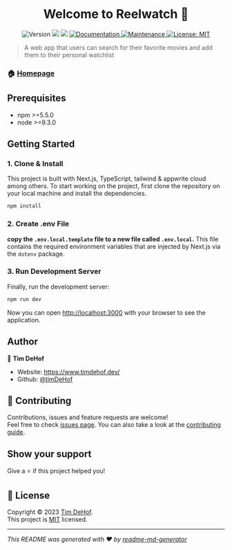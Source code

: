 <h1 align="center">Welcome to Reelwatch 👋</h1>
<p align="center">
  <img alt="Version" src="https://img.shields.io/badge/version-0.1.0-blue.svg?cacheSeconds=2592000" />
  <img src="https://img.shields.io/badge/npm-%3E%3D5.5.0-blue.svg" />
  <img src="https://img.shields.io/badge/node-%3E%3D9.3.0-blue.svg" />
  <a href="https://github.com/timDeHof/movie-nextjs-app#readme" target="_blank">
    <img alt="Documentation" src="https://img.shields.io/badge/documentation-yes-brightgreen.svg" />
  </a>
  <a href="https://github.com/timDeHof/movie-nextjs-app/graphs/commit-activity" target="_blank">
    <img alt="Maintenance" src="https://img.shields.io/badge/Maintained%3F-yes-green.svg" />
  </a>
  <a href="https://github.com/timDeHof/movie-nextjs-app/blob/main/LICENSE" target="_blank">
    <img alt="License: MIT" src="https://img.shields.io/github/license/timDeHof/movie-nextjs-app" />
  </a>
</p>

> A web app that users can search for their favorite movies and add them to
> their personal watchlist

### 🏠 [Homepage](https://reelwatch.vercel.app/)

## Prerequisites

- npm >=5.5.0
- node >=9.3.0

## Getting Started

### 1. Clone & Install

This project is built with Next.js, TypeScript, tailwind & appwrite cloud among
others. To start working on the project, first clone the repository on your
local machine and install the dependencies.

```bash
npm install
```

### 2. Create .env File

**copy the `.env.local.template` file to a new file called `.env.local`.** This
file contains the required environment variables that are injected by Next.js
via the `dotenv` package.

### 3. Run Development Server

Finally, run the development server:

```bash
npm run dev
```

Now you can open [http://localhost:3000](http://localhost:3000) with your
browser to see the application.

## Author

👤 **Tim DeHof**

- Website: https://www.timdehof.dev/
- Github: [@timDeHof](https://github.com/timDeHof)

## 🤝 Contributing

Contributions, issues and feature requests are welcome!<br />Feel free to check
[issues page](https://github.com/timDeHof/movie-nextjs-app/issues). You can also
take a look at the
[contributing guide](https://github.com/timDeHof/movie-nextjs-app/blob/master/CONTRIBUTING.md).

## Show your support

Give a ⭐️ if this project helped you!

## 📝 License

Copyright © 2023 [Tim DeHof](https://github.com/timDeHof).<br /> This project is
[MIT](https://github.com/timDeHof/movie-nextjs-app/blob/main/LICENSE)
licensed.

---

_This README was generated with ❤️ by
[readme-md-generator](https://github.com/kefranabg/readme-md-generator)_
